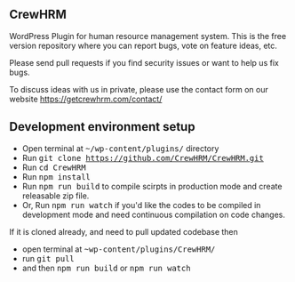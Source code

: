 ## CrewHRM

WordPress Plugin for human resource management system. This is the free version repository where you can report bugs, vote on feature ideas, etc.

Please send pull requests if you find security issues or want to help us fix bugs.

To discuss ideas with us in private, please use the contact form on our website https://getcrewhrm.com/contact/

## Development environment setup
- Open terminal at <kbd>~/wp-content/plugins/</kbd> directory
- Run <kbd>git clone https://github.com/CrewHRM/CrewHRM.git</kbd>
- Run <kbd>cd CrewHRM</kbd>
- Run <kbd>npm install</kbd>
- Run <kbd>npm run build</kbd> to compile scirpts in production mode and create releasable zip file.
- Or, Run <kbd>npm run watch</kbd> if you'd like the codes to be compiled in development mode and need continuous compilation on code changes.

If it is cloned already, and need to pull updated codebase then 
- open terminal at <kbd>~wp-content/plugins/CrewHRM/</kbd>
- run <kbd>git pull</kbd> 
- and then <kbd>npm run build</kbd> or <kbd>npm run watch</kbd>
